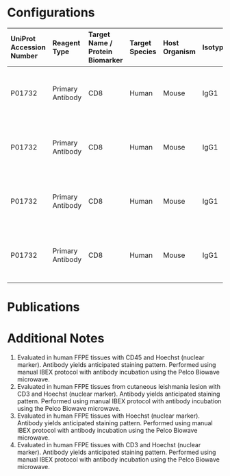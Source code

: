 # Configurations

| UniProt Accession Number   | Reagent Type     | Target Name / Protein Biomarker   | Target Species   | Host Organism   | Isotype   | Clonality   | Vendor    |   Catalog Number | Conjugate   | RRID       | Availability   | Method        | Tissue Preservation   | Target Tissue   | Tissue State    | Detergent         | Antigen Retrieval Conditions                                  | Dye Inactivation Conditions   | Recommend   | Agree               | Disagree   | Contributor         | Notes       |
|:---------------------------|:-----------------|:----------------------------------|:-----------------|:----------------|:----------|:------------|:----------|-----------------:|:------------|:-----------|:---------------|:--------------|:----------------------|:----------------|:----------------|:------------------|:--------------------------------------------------------------|:------------------------------|:------------|:--------------------|:-----------|:--------------------|:------------|
| P01732                     | Primary Antibody | CD8                               | Human            | Mouse           | IgG1      | C8/144B     | BioLegend |           372906 | AF647       | AB_2650712 | Stock          | IBEX2D Manual | FFPE                  | Heart           | NA              | 0.3% Triton-X-100 | pH 6 for 40 minutes at 95C (AR6 Akoya Biosciences AR600250ML) | 1 mg/ml LiBH4 15 minutes      | Yes         | 0000-0002-7586-9996 | NA         | 0000-0002-7586-9996 | [1](#notes) |
| P01732                     | Primary Antibody | CD8                               | Human            | Mouse           | IgG1      | C8/144B     | BioLegend |           372906 | AF647       | AB_2650712 | Stock          | IBEX2D Manual | FFPE                  | Skin            | Infected        | 0.3% Triton-X-100 | pH 6 for 40 minutes at 95C (AR6 Akoya Biosciences AR600250ML) | 1 mg/ml LiBH4 15 minutes      | Yes         | 0000-0002-7586-9996 | NA         | 0000-0002-7586-9996 | [2](#notes) |
| P01732                     | Primary Antibody | CD8                               | Human            | Mouse           | IgG1      | C8/144B     | BioLegend |           372906 | AF647       | AB_2650712 | Stock          | IBEX2D Manual | FFPE                  | Tonsil          | NA              | 0.3% Triton-X-100 | pH 6 for 40 minutes at 95C (AR6 Akoya Biosciences AR600250ML) | 1 mg/ml LiBH4 15 minutes      | Yes         | 0000-0002-7586-9996 | NA         | 0000-0002-7586-9996 | [3](#notes) |
| P01732                     | Primary Antibody | CD8                               | Human            | Mouse           | IgG1      | C8/144B     | BioLegend |           372906 | AF647       | AB_2650712 | Stock          | IBEX2D Manual | FFPE                  | Cervix          | Cervical Cancer | 0.3% Triton-X-100 | pH 6 for 40 minutes at 95C (AR6 Akoya Biosciences AR600250ML) | 1 mg/ml LiBH4 15 minutes      | Yes         | 0000-0002-7586-9996 | NA         | 0000-0002-7586-9996 | [4](#notes) |

# Publications



# Additional Notes

<a name="notes"></a>
1. Evaluated in human FFPE tissues with CD45 and Hoechst (nuclear marker). Antibody yields anticipated staining pattern. Performed using manual IBEX protocol with antibody incubation using the Pelco Biowave microwave.
2. Evaluated in human FFPE tissues from cutaneous leishmania lesion with CD3 and Hoechst (nuclear marker). Antibody yields anticipated staining pattern. Performed using manual IBEX protocol with antibody incubation using the Pelco Biowave microwave.
3. Evaluated in human FFPE tissues with Hoechst (nuclear marker). Antibody yields anticipated staining pattern. Performed using manual IBEX protocol with antibody incubation using the Pelco Biowave microwave.
4. Evaluated in human FFPE tissues with CD3 and Hoechst (nuclear marker). Antibody yields anticipated staining pattern. Performed using manual IBEX protocol with antibody incubation using the Pelco Biowave microwave.
